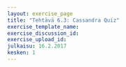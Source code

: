 ```yaml
---
layout: exercise_page
title: "Tehtävä 6.3: Cassandra Quiz"
exercise_template_name: 
exercise_discussion_id: 
exercise_upload_id: 
julkaisu: 16.2.2017
kesken: 1
---
```


